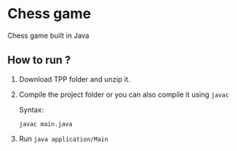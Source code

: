# Chess game
Chess game built in Java

## How to run ?

1. Download TPP folder and unzip it.
2. Compile the project folder or you can also compile it using `javac`

   Syntax: 
   ```
   javac main.java
   ```
3. Run `java application/Main`
